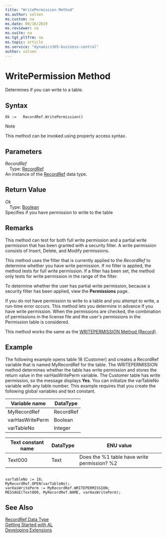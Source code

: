 ```yaml
---
title: "WritePermission Method"
ms.author: solsen
ms.custom: na
ms.date: 09/16/2019
ms.reviewer: na
ms.suite: na
ms.tgt_pltfrm: na
ms.topic: article
ms.service: "dynamics365-business-central"
author: solsen
---
```

[//]: # (START>DO_NOT_EDIT)
[//]: # (IMPORTANT:Do not edit any of the content between here and the END>DO_NOT_EDIT.)
[//]: # (Any modifications should be made in the .xml files in the ModernDev repo.)
# WritePermission Method
Determines if you can write to a table.


## Syntax
```
Ok :=   RecordRef.WritePermission()
```
> [!NOTE]  
> This method can be invoked using property access syntax.  

## Parameters
*RecordRef*  
&emsp;Type: [RecordRef](recordref-data-type.md)  
An instance of the [RecordRef](recordref-data-type.md) data type.  

## Return Value
*Ok*  
&emsp;Type: [Boolean](../boolean/boolean-data-type.md)  
Specifies if you have permission to write to the table  


[//]: # (IMPORTANT: END>DO_NOT_EDIT)

## Remarks  
 This method can test for both full write permission and a partial write permission that has been granted with a security filter. A write permission consists of Insert, Delete, and Modify permissions.  
  
 This method uses the filter that is currently applied to the *RecordRef* to determine whether you have write permission. If no filter is applied, the method tests for full write permission. If a filter has been set, the method only tests for write permission in the range of the filter.  
  
 To determine whether the user has partial write permission, because a security filter has been applied, view the **Permissions** page. <!--Links For more information, see [How to: Set Security Filters](How-to-Set-Security-Filters.md).-->  
  
 If you do not have permission to write to a table and you attempt to write, a run-time error occurs. This method lets you determine in advance if you have write permission. When the permissions are checked, the combination of permissions in the license file and the user's permissions in the Permission table is considered.  
  
 This method works the same as the [WRITEPERMISSION Method \(Record\)](../../methods/devenv-writepermission-method-record.md).  
  
## Example  
 The following example opens table 18 \(Customer\) and creates a RecordRef variable that is named MyRecordRef for the table. The WRITEPERMISSION method determines whether the table has write permission and stores the return value in the varHasWritePerm variable. The Customer table has write permission, so the message displays **Yes**. You can initialize the varTableNo variable with any table number. This example requires that you create the following global variables and text constant.  
  
|Variable name|DataType|  
|-------------------|--------------|  
|MyRecordRef|RecordRef|  
|varHasWritePerm|Boolean|  
|varTableNo|Integer|  
  
|Text constant name|DataType|ENU value|  
|------------------------|--------------|---------------|  
|Text000|Text|Does the %1 table have write permission? %2|  
  
```  
  
varTableNo := 18;  
MyRecordRef.OPEN(varTableNo);  
varHasWritePerm := MyRecordRef.WRITEPERMISSION;  
MESSAGE(Text000, MyRecordRef.NAME, varHasWritePerm);  
```  
  

## See Also
[RecordRef Data Type](recordref-data-type.md)  
[Getting Started with AL](../../devenv-get-started.md)  
[Developing Extensions](../../devenv-dev-overview.md)